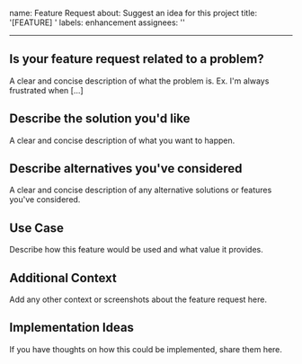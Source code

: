 name: Feature Request
about: Suggest an idea for this project
title: '[FEATURE] '
labels: enhancement
assignees: ''

---

## Is your feature request related to a problem?
A clear and concise description of what the problem is. Ex. I'm always frustrated when [...]

## Describe the solution you'd like
A clear and concise description of what you want to happen.

## Describe alternatives you've considered
A clear and concise description of any alternative solutions or features you've considered.

## Use Case
Describe how this feature would be used and what value it provides.

## Additional Context
Add any other context or screenshots about the feature request here.

## Implementation Ideas
If you have thoughts on how this could be implemented, share them here.
